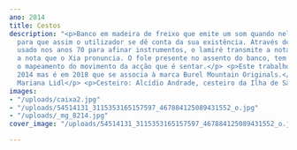 ```yaml
---
ano: 2014
title: Cestos
description: "<p>Banco em madeira de freixo que emite um som quando nele se sentam
  para que assim o utilizador se dê conta da sua existência. Através de um objecto
  usado nos anos 70 para afinar instrumentos, o lamiré transmite a nota Lá e é essa
  a nota que o Xia pronuncia. O fole presente no assento do banco, tem como definição
  o mapeamento do movimento da acção que é sentar.</p> <p>Este trabalho surgiu em
  2014 mas é em 2018 que se associa à marca Burel Mountain Originals.</p> <p>Fotografia:
  Mariana Lidl</p> <p>Cesteiro: Alcídio Andrade, cesteiro da Ilha de São Miguel, Açores</p>"
images:
- "/uploads/caixa2.jpg"
- "/uploads/54514131_3115353165157597_467884125089431552_o.jpg"
- "/uploads/_mg_8214.jpg"
cover_image: "/uploads/54514131_3115353165157597_467884125089431552_o.jpg"

---
```

